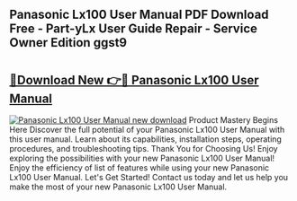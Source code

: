 ## Panasonic Lx100 User Manual PDF Download Free - Part-yLx User Guide Repair - Service Owner Edition ggst9

# <h2><a href="http://bc9935.oget.top/?id=Panasonic+Lx100+User+Manual">🔗Download New 👉🔴 Panasonic Lx100 User Manual</a></h2>

[![Panasonic Lx100 User Manual new download](https://i.imgur.com/5g1atiW.png)](http://bc9935.oget.top/?id=Panasonic+Lx100+User+Manual)
Product Mastery Begins Here Discover the full potential of your Panasonic Lx100 User Manual with this user manual. Learn about its capabilities, installation steps, operating procedures, and troubleshooting tips. Thank You for Choosing Us! Enjoy exploring the possibilities with your new Panasonic Lx100 User Manual! Enjoy the efficiency of list of features while using your new Panasonic Lx100 User Manual. Let's Get Started! Contact us today and let us help you make the most of your new Panasonic Lx100 User Manual.
